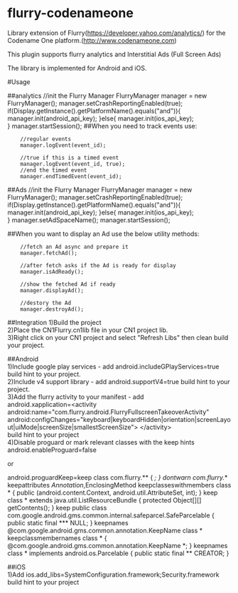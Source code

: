 # flurry-codenameone

Library extension of Flurry(https://developer.yahoo.com/analytics/) for the Codename One platform.(http://www.codenameone.com) 

This plugin supports flurry analytics and Interstitial Ads (Full Screen Ads)

The library is implemented for Android and iOS.

#Usage

##analytics
        //init the Flurry Manager
        FlurryManager manager = new FlurryManager();
        manager.setCrashReportingEnabled(true);
        if(Display.getInstance().getPlatformName().equals("and")){
            manager.init(android_api_key);
        }else{
            manager.init(ios_api_key);        
        }
        manager.startSession();
##When you need to track events use:

        //regular events
        manager.logEvent(event_id);
        
        //true if this is a timed event
        manager.logEvent(event_id, true);
        //end the timed event
        manager.endTimedEvent(event_id);
##Ads
        //init the Flurry Manager
        FlurryManager manager = new FlurryManager();
        manager.setCrashReportingEnabled(true);
        if(Display.getInstance().getPlatformName().equals("and")){
            manager.init(android_api_key);
        }else{
            manager.init(ios_api_key);        
        }
        manager.setAdSpaceName(<your-ad-space-name>);
        manager.startSession();
        
##When you want to display an Ad use the below utility methods:

        //fetch an Ad async and prepare it
        manager.fetchAd();

        //after fetch asks if the Ad is ready for display
        manager.isAdReady();

        //show the fetched Ad if ready
        manager.displayAd();

        //destory the Ad
        manager.destroyAd();

##Integration
1)Build the project <br/>
2)Place the CN1Flurry.cn1lib file in your CN1 project lib. <br/>
3)Right click on your CN1 project and select "Refresh Libs" then clean build your project.

##Android<br/>
1)Include google play services - add android.includeGPlayServices=true
build hint to your project.<br/>
2)Include v4 support library - add android.supportV4=true build hint to your project.<br/>
3)Add the flurry activity to your manifest - add<br/>
android.xapplication=\<activity android:name="com.flurry.android.FlurryFullscreenTakeoverActivity" android:configChanges="keyboard|keyboardHidden|orientation|screenLayout|uiMode|screenSize|smallestScreenSize"> \</activity>
<br/>build hint to your project <br/>
4)Disable proguard or mark relevant classes with the keep hints android.enableProguard=false <br/>
 
or 

android.proguardKeep=keep
class com.flurry.** { *; }
dontwarn
com.flurry.**
keepattributes
*Annotation*,EnclosingMethod
keepclasseswithmembers
class * {
public <init>(android.content.Context, android.util.AttributeSet, int);
}
keep
class * extends java.util.ListResourceBundle {
protected Object[][] getContents();
}
keep
public class
com.google.android.gms.common.internal.safeparcel.SafeParcelable {
public static final *** NULL;
}
keepnames
@com.google.android.gms.common.annotation.KeepName class *
keepclassmembernames
class * {
@com.google.android.gms.common.annotation.KeepName *;
}
keepnames
class * implements android.os.Parcelable {
public static final ** CREATOR;
}

##iOS<br/>
1)Add ios.add_libs=SystemConfiguration.framework;Security.framework
build hint to your project
